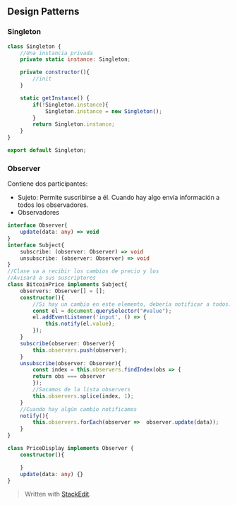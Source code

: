## Design Patterns

### Singleton

```javascript
class Singleton {
	//Una instancia privada 
	private static instance: Singleton;

	private constructor(){
		//init
	}

	static getInstance() {
		if(!Singleton.instance){
			Singleton.instance = new Singleton();
		}
		return Singleton.instance;
	}
}

export default Singleton;
```

### Observer

Contiene dos participantes:
- Sujeto: Permite suscribirse a él. Cuando hay algo envía información a todos los observadores.
- Observadores

```typescript
interface Observer{
	update(data: any) => void
}
interface Subject{
	subscribe: (observer: Observer) => void
	unsubscribe: (observer: Observer) => void
}
//Clase va a recibir los cambios de precio y los
//Avisará a sus suscriptores 
class BitcoinPrice implements Subject{
	observers: Observer[] = [];
	constructor(){
		//Si hay un cambio en este elemento, debería notificar a todos.
		const el = document.querySelector("#value");	
		el.addEventListener('input', () => {
			this.notify(el.value);
		});
	}
	subscribe(observer: Observer){
		this.observers.push(observer);
	}
	unsubscribe(observer: Observer){
		const index = this.observers.findIndex(obs => {
		return obs === observer 
		});
		//Sacamos de la lista observers
		this.observers.splice(index, 1);
	}
	//Cuando hay algún cambio notificamos
	notify(){
		this.observers.forEach(observer => 	observer.update(data));
	}
}

class PriceDisplay implements Observer {
	constructor(){

	}
	update(data: any) {}
}
```




> Written with [StackEdit](https://stackedit.io/).
<!--stackedit_data:
eyJoaXN0b3J5IjpbLTE1NjA5Njk0OTAsLTkyNzUzNDEzNSwtND
QyOTkzMjU3LC01NjkyOTQ3NTQsLTE1MjAwNjk1NzUsMTk2MTE3
NDU5Ml19
-->